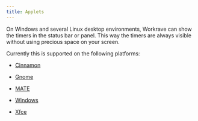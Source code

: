 ```yaml
---
title: Applets
---
```

On Windows and several Linux desktop environments, Workrave can show the timers
in the status bar or panel. This way the timers are always visible
without using precious space on your screen.

Currently this is supported on the following platforms:

- [Cinnamon](cinnamon)

- [Gnome](gnome)

- [MATE](mate)

- [Windows](windows)

- [Xfce](xfce)
